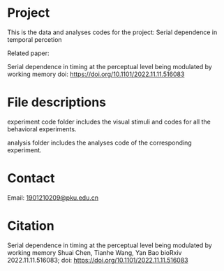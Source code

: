 # Project

This is the data and analyses codes for the project: Serial dependence in temporal percetion

Related paper: 

Serial dependence in timing at the perceptual level being modulated by working memory
doi: https://doi.org/10.1101/2022.11.11.516083

# File descriptions
experiment code folder includes the visual stimuli and codes for all the behavioral experiments.

analysis folder includes the analyses code of the corresponding experiment.

# Contact
Email: 1901210209@pku.edu.cn

# Citation
Serial dependence in timing at the perceptual level being modulated by working memory
Shuai Chen, Tianhe Wang, Yan Bao
bioRxiv 2022.11.11.516083; doi: https://doi.org/10.1101/2022.11.11.516083
